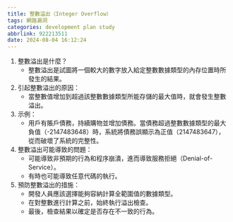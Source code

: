 ```yaml
---
title: 整數溢出（Integer Overflow）
tags: 網路漏洞
categories: development plan study
abbrlink: 922213511
date: 2024-08-04 16:12:24
---
```

1. 整數溢出是什麼？
	- 整數溢出是試圖將一個較大的數字放入給定整數數據類型的內存位置時所發生的結果。
2. 引起整數溢出的原因：
	- 當整數值增加到超過該整數數據類型所能存儲的最大值時，就會發生整數溢出。
3. 示例：
	- 用戶有賬戶債務，持續購物並增加債務。當債務超過整數數據類型的最大負值（-2147483648）時，系統將債務誤顯示為正值（2147483647），從而破壞了系統的完整性。
4. 整數溢出可能導致的問題：
	- 可能導致非預期的行為和程序崩潰，進而導致服務拒絕（Denial-of-Service）。
	- 有時也可能導致任意代碼的執行。
5. 預防整數溢出的措施：
	- 開發人員應該選擇能夠容納計算全範圍值的數據類型。
	- 在對整數進行計算之前，始終執行溢出檢查。
	- 最後，檢查結果以確定是否存在不一致的行為。